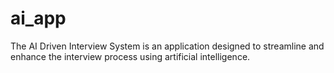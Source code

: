 # ai_app
The AI Driven Interview System is an application designed to streamline and enhance the interview process using artificial intelligence.

